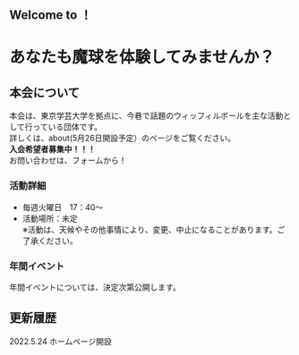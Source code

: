 ## Welcome to ！

# あなたも魔球を体験してみませんか？

## 本会について
本会は、東京学芸大学を拠点に、今巷で話題のウィッフィルボールを主な活動として行っている団体です。  
詳しくは、about(5月26日開設予定）のページをご覧ください。  
**入会希望者募集中！！！**  
お問い合わせは、フォームから！

### 活動詳細

* 毎週火曜日　17：40～
* 活動場所：未定  
※活動は、天候やその他事情により、変更、中止になることがあります。ご了承ください。

### 年間イベント
年間イベントについては、決定次第公開します。

## 更新履歴
2022.5.24 ホームページ開設

